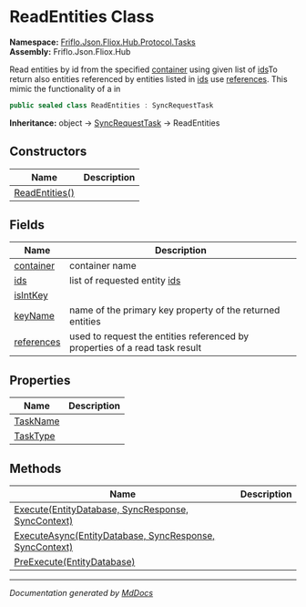 ﻿<!--  
  <auto-generated>   
    The contents of this file were generated by a tool.  
    Changes to this file may be list if the file is regenerated  
  </auto-generated>   
-->

# ReadEntities Class

**Namespace:** [Friflo.Json.Fliox.Hub.Protocol.Tasks](../index.md)  
**Assembly:** Friflo.Json.Fliox.Hub

Read entities by id from the specified [container](fields/container.md) using given list of [ids](fields/ids.md)To return also entities referenced by entities listed in [ids](fields/ids.md) use [references](fields/references.md). This mimic the functionality of a  in 

```csharp
public sealed class ReadEntities : SyncRequestTask
```

**Inheritance:** object → [SyncRequestTask](../SyncRequestTask/index.md) → ReadEntities

## Constructors

| Name                                    | Description |
| --------------------------------------- | ----------- |
| [ReadEntities()](constructors/index.md) |             |

## Fields

| Name                               | Description                                                                   |
| ---------------------------------- | ----------------------------------------------------------------------------- |
| [container](fields/container.md)   | container name                                                                |
| [ids](fields/ids.md)               |  list of requested entity [ids](fields/ids.md)                                |
| [isIntKey](fields/isIntKey.md)     |                                                                               |
| [keyName](fields/keyName.md)       |  name of the primary key property of the returned entities                    |
| [references](fields/references.md) |  used to request the entities referenced by properties of a read task result  |

## Properties

| Name                               | Description |
| ---------------------------------- | ----------- |
| [TaskName](properties/TaskName.md) |             |
| [TaskType](properties/TaskType.md) |             |

## Methods

| Name                                                                               | Description |
| ---------------------------------------------------------------------------------- | ----------- |
| [Execute(EntityDatabase, SyncResponse, SyncContext)](methods/Execute.md)           |             |
| [ExecuteAsync(EntityDatabase, SyncResponse, SyncContext)](methods/ExecuteAsync.md) |             |
| [PreExecute(EntityDatabase)](methods/PreExecute.md)                                |             |

___

*Documentation generated by [MdDocs](https://github.com/ap0llo/mddocs)*
